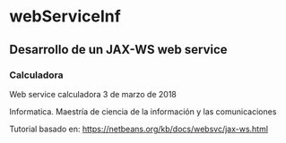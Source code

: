 # webServiceInf

## Desarrollo de un JAX-WS web service 
### Calculadora

Web service calculadora 3 de marzo de 2018

Informatica. Maestría de ciencia de la información y las comunicaciones

Tutorial basado en: https://netbeans.org/kb/docs/websvc/jax-ws.html

